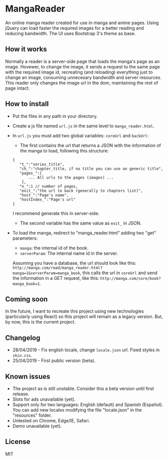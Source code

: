 # MangaReader

An online manga reader created for use in manga and anime pages. Using jQuery can load faster the required images for a better reading and reducing bandwidth. The UI uses Bootstrap 3's theme as base.

## How it works

Normally a reader is a server-side page that loads the manga's page as an image. Hovewer, to change the image, it sends a request to the same page with the required image id, recreating (and reloading) everything just to change an image, consuming unnecesary bandwidth and server resources. This reader only changes the image url in the dom, maintaining the rest of page intact.

## How to install

-   Put the files in any path in your directory.
-   Create a js file named `url.js` in the same level to `manga_reader.html`.
-   In `url.js` you must add two global variables: `coreUrl` and `backUrl`:

    -   The first contains the url that returns a JSON with the information of the manga to load, following this structure:

    ```
    {
       "t_":"series_title",
       "ch_":"chapter_title, if no title you can use an generic title",
       "pages_":[
           ... All urls to the pages (images) ...
        ],
       "n_":1 // number of pages,
       "exit_":"the url to back (generally to chapters list)",
       "host_":"Page's name",
       "hostIndex_":"Page's url"
    }
    ```

    I recommend generate this in server-side.

    -   The second variable has the same value as `exit_` in JSON.

-   To load the manga, redirect to "manga_reader.html" adding two "get" parameters:

    -   `manga`: the internal id of the book.
    -   `serverParam`: The internal name id in the server.

    Assuming you have a database, the url should look like this: `http://manga.com/read/manga_reader.html?manga=1&serverParam=manga_book`, this calls the url in `coreUrl` and send the information in a GET request, like this: `http://manga.com/core/book?manga_book=1`.

## Coming soon

In the future, I want to recreate this project using new technologies (particularly using React) so this project will remain as a legacy version. But, by now, this is the current project.

## Changelog

-   28/04/2019 - Fix english locale, change `locale.json` url. Fixed styles in `skin.css`.
-   25/04/2019 - First public version (beta).

## Known issues

-   The project as is still unstable. Consider this a beta version until first release.
-   Slots for ads unavailable (yet).
-   Support only for two languages: English (default) and Spanish (Español). You can add new locales modifying the file "locale.json" in the "resources" folder.
-   Untested on Chrome, Edge/IE, Safari.
-   Demo unavailable (yet).

## License

MIT
